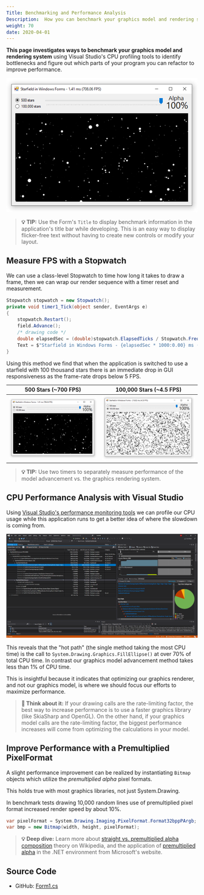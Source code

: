 ```yaml
---
Title: Benchmarking and Performance Analysis
Description:  How you can benchmark your graphics model and rendering system and use Visual Studio's CPU profiling tools to identify bottlenecks and figure out which parts of your program you can refactor to improve performance
weight: 70
date: 2020-04-01
---
```


**This page investigates ways to benchmark your graphics model and rendering system** using Visual Studio's CPU profiling tools to identify bottlenecks and figure out which parts of your program you can refactor to improve performance.

<img src="windows-forms-benchmark.png" class="d-block mx-auto my-4">

> **💡 TIP:** Use the Form's `Title` to display benchmark information in the application's title bar while developing. This is an easy way to display flicker-free text without having to create new controls or modify your layout.

## Measure FPS with a Stopwatch

We can use a class-level Stopwatch to time how long it takes to draw a frame, then we can wrap our render sequence with a timer reset and measurement. 

```cs
Stopwatch stopwatch = new Stopwatch();
private void timer1_Tick(object sender, EventArgs e)
{
    stopwatch.Restart();
    field.Advance();
    /* drawing code */
    double elapsedSec = (double)stopwatch.ElapsedTicks / Stopwatch.Frequency;
    Text = $"Starfield in Windows Forms - {elapsedSec * 1000:0.00} ms ({1 / elapsedSec:0.00} FPS)";
}
```

Using this method we find that when the application is switched to use a starfield with 100 thousand stars there is an immediate drop in GUI responsiveness as the frame-rate drops below 5 FPS. 

500 Stars (~700 FPS) | 100,000 Stars (~4.5 FPS)
---|---
![](windows-forms-benchmark.png)|![](windows-forms-benchmark2.png)

> **💡 TIP:** Use two timers to separately measure performance of the model advancement vs. the graphics rendering system.

## CPU Performance Analysis with Visual Studio


Using [Visual Studio's performance monitoring tools](https://docs.microsoft.com/en-us/visualstudio/profiling/quickstart-cpu-usage-managed) we can profile our CPU usage while this application runs to get a better idea of where the slowdown is coming from.

<img src="starfield-hot-path.png" class="d-block mx-auto border border-dark shadow my-5">

This reveals that the "hot path" (the single method taking the most CPU time) is the call to `System.Drawing.Graphics.FillEllipse()` at over 70% of total CPU time. In contrast our graphics model advancement method takes less than 1% of CPU time.

This is insightful because it indicates that optimizing our graphics renderer, and not our graphics model, is where we should focus our efforts to maximize performance. 

> **🤔 Think about it:** If your drawing calls are the rate-limiting factor, the best way to increase performance is to use a faster graphics library (like SkiaSharp and OpenGL). On the other hand, if your graphics model calls are the rate-limiting factor, the biggest performance increases will come from optimizing the calculations in your model.

## Improve Performance with a Premultiplied PixelFormat

A slight performance improvement can be realized by instantiating `Bitmap` objects which utilize the _premultiplied alpha_ pixel formats. 

This holds true with most graphics libraries, not just System.Drawing.

In benchmark tests drawing 10,000 random lines use of premultiplied pixel format increased render speed by about 10%.

```cs
var pixelFormat = System.Drawing.Imaging.PixelFormat.Format32bppPArgb;
var bmp = new Bitmap(width, height, pixelFormat);
```

> **💡 Deep dive:** Learn more about [straight vs. premultiplied alpha composition](https://en.wikipedia.org/wiki/Alpha_compositing#Straight_versus_premultiplied) theory on Wikipedia, and the application of [premultiplied alpha](https://microsoft.github.io/Win2D/html/PremultipliedAlpha.htm) in the .NET environment from Microsoft's website.

## Source Code

* GitHub: [Form1.cs](https://github.com/swharden/Csharp-Data-Visualization/blob/master/dev/old/drawing/starfield/Starfield.WinForms/Form1.cs)